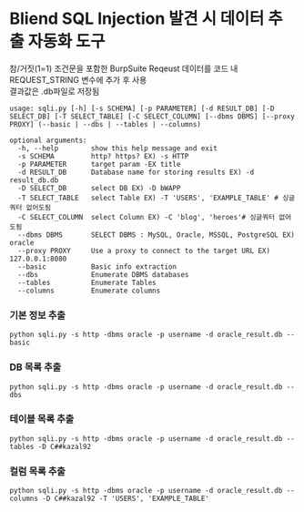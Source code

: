 # Bliend SQL Injection 발견 시 데이터 추출 자동화 도구
참/거짓(1=1) 조건문을 포함한 BurpSuite Reqeust 데이터를 코드 내 REQUEST_STRING 변수에 추가 후 사용  
결과값은 .db파일로 저장됨

```
usage: sqli.py [-h] [-s SCHEMA] [-p PARAMETER] [-d RESULT_DB] [-D SELECT_DB] [-T SELECT_TABLE] [-C SELECT_COLUMN] [--dbms DBMS] [--proxy PROXY] (--basic | --dbs | --tables | --columns)

optional arguments:
  -h, --help        show this help message and exit
  -s SCHEMA         http? https? EX) -s HTTP
  -p PARAMETER      target param -EX title
  -d RESULT_DB      Database name for storing results EX) -d result_db.db
  -D SELECT_DB      select DB EX) -D bWAPP
  -T SELECT_TABLE   select Table EX) -T 'USERS', 'EXAMPLE_TABLE' # 싱글쿼터 없어도됨
  -C SELECT_COLUMN  select Column EX) -C 'blog', 'heroes'# 싱글쿼터 없어도됨
  --dbms DBMS       SELECT DBMS : MySQL, Oracle, MSSQL, PostgreSQL EX) oracle
  --proxy PROXY     Use a proxy to connect to the target URL EX) 127.0.0.1:8080
  --basic           Basic info extraction
  --dbs             Enumerate DBMS databases
  --tables          Enumerate Tables
  --columns         Enumerate columns
```

### 기본 정보 추출
`python sqli.py -s http -dbms oracle -p username -d oracle_result.db --basic `
  
### DB 목록 추출
`python sqli.py -s http -dbms oracle -p username -d oracle_result.db --dbs `

### 테이블 목록 추출
`python sqli.py -s http -dbms oracle -p username -d oracle_result.db --tables -D C##kazal92`

### 컬럼 목록 추출
`python sqli.py -s http -dbms oracle -p username -d oracle_result.db --columns -D C##kazal92 -T 'USERS', 'EXAMPLE_TABLE'`
